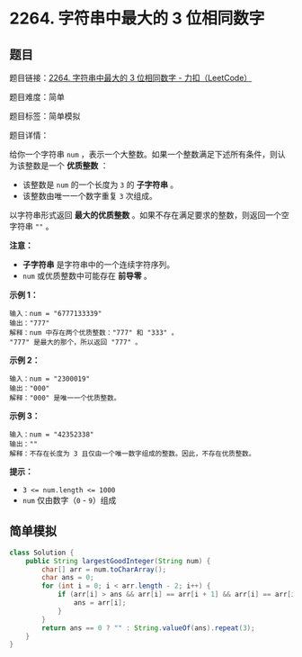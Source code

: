 # 2264. 字符串中最大的 3 位相同数字

## 题目

题目链接：[2264. 字符串中最大的 3 位相同数字 - 力扣（LeetCode）](https://leetcode.cn/problems/largest-3-same-digit-number-in-string/description/)

题目难度：简单

题目标签：简单模拟

题目详情：

给你一个字符串 `num` ，表示一个大整数。如果一个整数满足下述所有条件，则认为该整数是一个 **优质整数** ：

- 该整数是 `num` 的一个长度为 `3` 的 **子字符串** 。
- 该整数由唯一一个数字重复 `3` 次组成。

以字符串形式返回 **最大的优质整数** 。如果不存在满足要求的整数，则返回一个空字符串 `""` 。

**注意：**

- **子字符串** 是字符串中的一个连续字符序列。
- `num` 或优质整数中可能存在 **前导零** 。

**示例 1：**

```
输入：num = "6777133339"
输出："777"
解释：num 中存在两个优质整数："777" 和 "333" 。
"777" 是最大的那个，所以返回 "777" 。
```

**示例 2：**

```
输入：num = "2300019"
输出："000"
解释："000" 是唯一一个优质整数。
```

**示例 3：**

```
输入：num = "42352338"
输出：""
解释：不存在长度为 3 且仅由一个唯一数字组成的整数。因此，不存在优质整数。
```

**提示：**

- `3 <= num.length <= 1000`
- `num` 仅由数字（`0` - `9`）组成



## 简单模拟

``` java
class Solution {
    public String largestGoodInteger(String num) {
        char[] arr = num.toCharArray();
        char ans = 0;
        for (int i = 0; i < arr.length - 2; i++) {
            if (arr[i] > ans && arr[i] == arr[i + 1] && arr[i] == arr[i + 2]) {
                ans = arr[i];
            }
        }
        return ans == 0 ? "" : String.valueOf(ans).repeat(3);
    }
}
```

